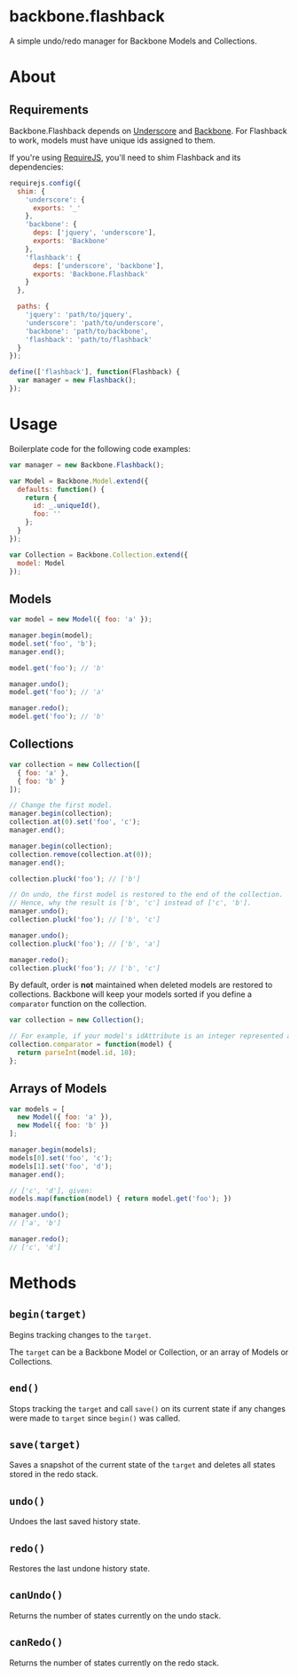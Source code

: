 backbone.flashback
==================

A simple undo/redo manager for Backbone Models and Collections.

About
===

Requirements
---
Backbone.Flashback depends on [Underscore](https://github.com/jashkenas/underscore/) and [Backbone](https://github.com/jashkenas/backbone/). For Flashback to work, models must have unique ids assigned to them.

If you're using [RequireJS](https://github.com/jrburke/requirejs), you'll need to shim Flashback and its dependencies:

```javascript
requirejs.config({
  shim: {
    'underscore': {
      exports: '_'
    },
    'backbone': {
      deps: ['jquery', 'underscore'],
      exports: 'Backbone'
    },
    'flashback': {
      deps: ['underscore', 'backbone'],
      exports: 'Backbone.Flashback'
    }
  },

  paths: {
    'jquery': 'path/to/jquery',
    'underscore': 'path/to/underscore',
    'backbone': 'path/to/backbone',
    'flashback': 'path/to/flashback'
  }
});

define(['flashback'], function(Flashback) {
  var manager = new Flashback();
});
```

Usage
===

Boilerplate code for the following code examples:
```javascript
var manager = new Backbone.Flashback();

var Model = Backbone.Model.extend({
  defaults: function() {
    return {
      id: _.uniqueId(),
      foo: ''
    };
  }
});

var Collection = Backbone.Collection.extend({
  model: Model
});
```

Models
---

```javascript
var model = new Model({ foo: 'a' });

manager.begin(model);
model.set('foo', 'b');
manager.end();

model.get('foo'); // 'b'

manager.undo();
model.get('foo'); // 'a'

manager.redo();
model.get('foo'); // 'b'
```

Collections
---

```javascript
var collection = new Collection([
  { foo: 'a' },
  { foo: 'b' }
]);

// Change the first model.
manager.begin(collection);
collection.at(0).set('foo', 'c');
manager.end();

manager.begin(collection);
collection.remove(collection.at(0));
manager.end();

collection.pluck('foo'); // ['b']

// On undo, the first model is restored to the end of the collection.
// Hence, why the result is ['b', 'c'] instead of ['c', 'b'].
manager.undo();
collection.pluck('foo'); // ['b', 'c']

manager.undo();
collection.pluck('foo'); // ['b', 'a']

manager.redo();
collection.pluck('foo'); // ['b', 'c']
```

By default, order is **not** maintained when deleted models are restored to collections. Backbone will keep your models sorted if you define a `comparator` function on the collection.

```javascript
var collection = new Collection();

// For example, if your model's idAttribute is an integer represented as a string:
collection.comparator = function(model) {
  return parseInt(model.id, 10);
};
```

Arrays of Models
---

```javascript
var models = [
  new Model({ foo: 'a' }),
  new Model({ foo: 'b' })
];

manager.begin(models);
models[0].set('foo', 'c');
models[1].set('foo', 'd');
manager.end();

// ['c', 'd'], given:
models.map(function(model) { return model.get('foo'); })

manager.undo();
// ['a', 'b']

manager.redo();
// ['c', 'd']
```

Methods
===

`begin(target)`
---
Begins tracking changes to the `target`.

The `target` can be a Backbone Model or Collection, or an array of Models or Collections.


`end()`
---
Stops tracking the `target` and call `save()` on its current state if any changes were made to `target` since `begin()` was called.


`save(target)`
---
Saves a snapshot of the current state of the `target` and deletes all states stored in the redo stack.


`undo()`
---
Undoes the last saved history state.


`redo()`
---
Restores the last undone history state.


`canUndo()`
---
Returns the number of states currently on the undo stack.


`canRedo()`
---
Returns the number of states currently on the redo stack.
